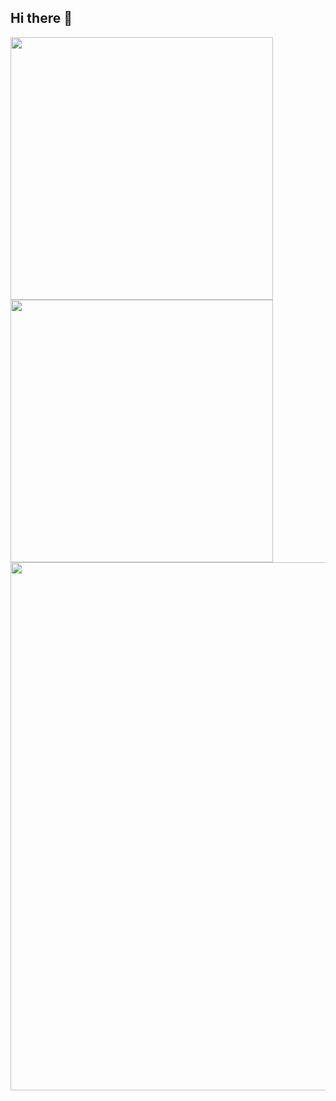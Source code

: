 <h2> Hi there 👋 </h2>
<di>
  <picture>
    <source
      srcset="https://github-readme-stats.vercel.app/api?username=431658&show_icons=true&theme=gotham&locale=cn&include_all_commits=true"
      media="(prefers-color-scheme: dark)"
    />
    <source
      srcset="https://github-readme-stats.vercel.app/api?username=431658&show_icons=true&theme=catppuccin_latte&locale=cn&include_all_commits=true"
      media="(prefers-color-scheme: light), (prefers-color-scheme: no-preference)"
    />
    <img width="420px" src="https://github-readme-stats.vercel.app/api?username=431658&show_icons=true&theme=gotham&locale=cn&include_all_commits=true" />
  </picture>
  <picture>
    <source
      srcset="https://github-readme-stats.vercel.app/api?username=431658&show_icons=true&theme=gotham&locale=en&include_all_commits=true"
      media="(prefers-color-scheme: dark)"
    />
    <source
      srcset="https://github-readme-stats.vercel.app/api?username=431658&show_icons=true&theme=catppuccin_latte&locale=en&include_all_commits=true"
      media="(prefers-color-scheme: light), (prefers-color-scheme: no-preference)"
    />
    <img width="420px" src="https://github-readme-stats.vercel.app/api?username=431658&show_icons=true&theme=gotham&locale=en&include_all_commits=true" />
  </picture>
</div>
</div>
  <picture>
    <source
      srcset="https://github-readme-stats.vercel.app/api/top-langs/?username=431658&hide_title=true&langs_count=10&size_weight=0.5&count_weight=0.5&layout=normal&card_width=666&theme=gotham"
      media="(prefers-color-scheme: dark)"
    />
    <source
      srcset="https://github-readme-stats.vercel.app/api/top-langs/?username=431658&hide_title=true&langs_count=10&size_weight=0.5&count_weight=0.5&layout=normal&card_width=666&theme=catppuccin_latte"
      media="(prefers-color-scheme: light), (prefers-color-scheme: no-preference)"
    />
    <img width="845px" src="https://github-readme-stats.vercel.app/api/top-langs/?username=431658&hide_title=true&langs_count=10&size_weight=0.5&count_weight=0.5&layout=normal&card_width=300&theme=gotham" />
  </picture>
</div>
